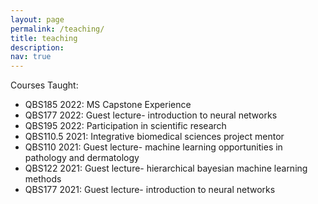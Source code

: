 ```yaml
---
layout: page
permalink: /teaching/
title: teaching
description:
nav: true
---
```


Courses Taught:  
* QBS185 2022: MS Capstone Experience  
* QBS177 2022: Guest lecture- introduction to neural networks   
* QBS195 2022: Participation in scientific research  
* QBS110.5 2021: Integrative biomedical sciences project mentor    
* QBS110 2021: Guest lecture- machine learning opportunities in pathology and dermatology  
* QBS122 2021: Guest lecture- hierarchical bayesian machine learning methods   
* QBS177 2021: Guest lecture- introduction to neural networks   

